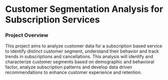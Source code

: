# Customer Segmentation Analysis for Subscription Services 

### Project Overview

This project aims to analyze customer data for a subscription based service to identify distinct customer segment, understand their behavior and track trends in subscriptions and cancellations. This analysis will identify and characterize customer segments based on demographic and behavioral factor, analyze subscription patterns and develop data driven recommendations to enhance customer experience and retention. 
